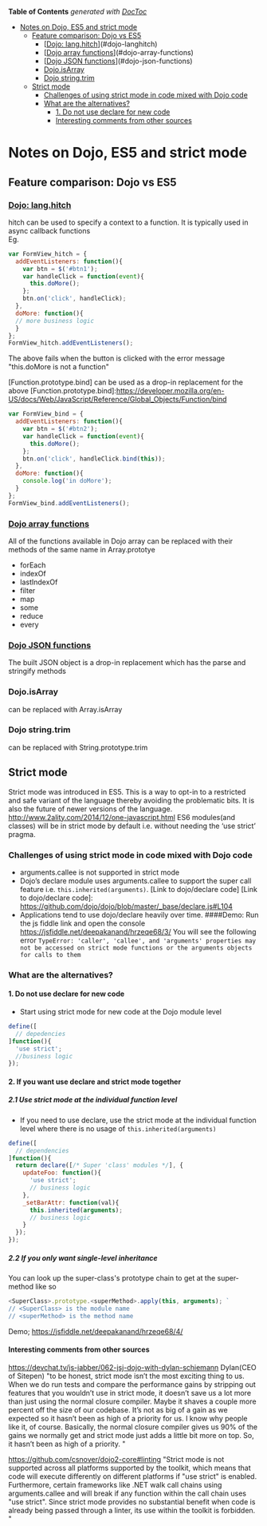 <!-- START doctoc generated TOC please keep comment here to allow auto update -->
<!-- DON'T EDIT THIS SECTION, INSTEAD RE-RUN doctoc TO UPDATE -->
**Table of Contents**  *generated with [DocToc](https://github.com/thlorenz/doctoc)*

- [Notes on Dojo, ES5 and strict mode](#notes-on-dojo-es5-and-strict-mode)
  - [Feature comparison: Dojo vs ES5](#feature-comparison-dojo-vs-es5)
    - [[Dojo: lang.hitch]](#dojo-langhitch)
    - [[Dojo array functions]](#dojo-array-functions)
    - [[Dojo JSON functions]](#dojo-json-functions)
    - [Dojo.isArray](#dojoisarray)
    - [Dojo string.trim](#dojo-stringtrim)
  - [Strict mode](#strict-mode)
    - [Challenges of using strict mode in code mixed with Dojo code](#challenges-of-using-strict-mode-in-code-mixed-with-dojo-code)
    - [What are the alternatives?](#what-are-the-alternatives)
      - [1. Do not use declare for new code](#1-do-not-use-declare-for-new-code)
      - [Interesting comments from other sources](#interesting-comments-from-other-sources)

<!-- END doctoc generated TOC please keep comment here to allow auto update -->

# Notes on Dojo, ES5 and strict mode

## Feature comparison: Dojo vs ES5 
### [Dojo: lang.hitch]  

[Dojo: lang.hitch]: <https://dojotoolkit.org/reference-guide/1.10/dojo/_base/lang.html#hitch>
hitch can be used to specify a context to a function. It is typically used in async callback functions   
Eg.

```javascript
var FormView_hitch = {  
  addEventListeners: function(){ 
    var btn = $('#btn1');
    var handleClick = function(event){
      this.doMore(); 
    };    
    btn.on('click', handleClick);     
  },
  doMore: function(){
  // more business logic
  }
};
FormView_hitch.addEventListeners();
```
The above fails when the button is clicked with the error message   
"this.doMore is not a function"

[Function.prototype.bind] can be used as a drop-in replacement for the above
[Function.prototype.bind]:<https://developer.mozilla.org/en-US/docs/Web/JavaScript/Reference/Global_Objects/Function/bind>
```javascript
var FormView_bind = {  
  addEventListeners: function(){   
    var btn = $('#btn2');
    var handleClick = function(event){
      this.doMore(); 
    };    
    btn.on('click', handleClick.bind(this));     
  },
  doMore: function(){
    console.log('in doMore');
  }
};
FormView_bind.addEventListeners();
```

### [Dojo array functions]
[Dojo array functions]: <http://dojotoolkit.org/reference-guide/1.10/dojo/_base/array.html>

All of the functions available in Dojo array can be replaced with their methods of the same name in Array.prototye    
* forEach  
* indexOf
* lastIndexOf
* filter
* map
* some
* reduce
* every

### [Dojo JSON functions]

[Dojo json functions]: <https://dojotoolkit.org/reference-guide/1.10/dojo/json.html>

The built JSON object is a drop-in replacement which has the parse
and stringify methods

### Dojo.isArray 
can be replaced with Array.isArray

### Dojo string.trim 
can be replaced with String.prototype.trim

## Strict mode

Strict mode was introduced in ES5. This is a way to opt-in to a restricted and safe variant of the language thereby avoiding the problematic bits.
It is also the future of newer versions of the language.
http://www.2ality.com/2014/12/one-javascript.html
ES6 modules(and classes) will be in strict mode by default i.e. without needing the ‘use strict’ pragma.

### Challenges of using strict mode in code mixed with Dojo code
  
* arguments.callee is not supported in strict mode
* Dojo’s declare module uses arguments.callee to support the super call feature i.e. ```this.inherited(arguments)```.
 [Link to dojo/declare code]
 [Link to dojo/declare code]: <https://github.com/dojo/dojo/blob/master/_base/declare.js#L104>
* Applications tend to use dojo/declare heavily over time.
####Demo:
Run the js fiddle link and open the console
https://jsfiddle.net/deepakanand/hrzeqe68/3/
You will see the following error
```TypeError: 'caller', 'callee', and 'arguments' properties may not be accessed on strict mode functions or the arguments objects for calls to them```

### What are the alternatives?

#### 1. Do not use declare for new code 
* Start using strict mode for new code at the Dojo module level
```javascript
define([
  // depedencies
]function(){
  'use strict';  
  //business logic  
});
```
#### 2. If you want use declare and strict mode together
##### 2.1 Use strict mode at the individual function level
* If you need to use declare, use the strict mode at the individual function level where there is no usage of ```this.inherited(arguments)```
```JavaScript
define([
  // dependencies
]function(){
  return declare([/* Super 'class' modules */], {    
    updateFoo: function(){
      'use strict';      
      // business logic
    },   
    _setBarAttr: function(val){
      this.inherited(arguments);
      // business logic  
    }    
  });    
});
```
##### 2.2 If you only want single-level inheritance
You can look up the super-class's prototype chain to get at the super-method like so
```JavaScript
<SuperClass>.prototype.<superMethod>.apply(this, arguments); `
// <SuperClass> is the module name
// <superMethod> is the method name
```

Demo;
https://jsfiddle.net/deepakanand/hrzeqe68/4/

#### Interesting comments from other sources

https://devchat.tv/js-jabber/062-jsj-dojo-with-dylan-schiemann
Dylan(CEO of Sitepen)
"to be honest, strict mode isn’t the most exciting thing to us. When we do run tests and compare the performance gains by stripping out features that you wouldn’t use in strict mode, it doesn’t save us a lot more than just using the normal closure compiler. Maybe it shaves a couple more percent off the size of our codebase. It’s not as big of a gain as we expected so it hasn’t been as high of a priority for us. I know why people like it, of course. Basically, the normal closure compiler gives us 90% of the gains we normally get and strict mode just adds a little bit more on top. So, it hasn’t been as high of a priority. "

https://github.com/csnover/dojo2-core#linting
"Strict mode is not supported across all platforms supported by the toolkit, which means that code will execute differently on different platforms if "use strict" is enabled. Furthermore, certain frameworks like .NET walk call chains using arguments.callee and will break if any function within the call chain uses "use strict". Since strict mode provides no substantial benefit when code is already being passed through a linter, its use within the toolkit is forbidden. "